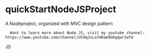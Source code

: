 # quickStartNodeJSProject
A Nodeproject, organized  with MVC design pattern
      
      Want to learn more about Node.JS, visit my youtube channel: https://www.youtube.com/channel/UCHqJxLo7mKam9GKqqwr2wfA
JS 